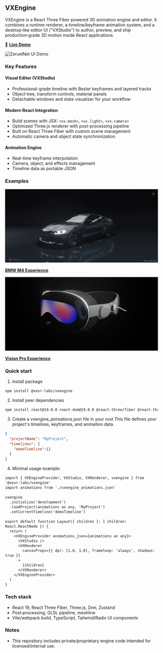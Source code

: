 ## VXEngine

VXEngine is a React Three Fiber powered 3D animation engine and editor. It combines a runtime renderer, a timeline/keyframe animation system, and a desktop‑like editor UI ("VXStudio") to author, preview, and ship production‑grade 3D motion inside React applications.

🚀 **[Live Demo](https://vxengine-demo.vercel.app/)**

![ZeruelNet UI Demo](assets/demo.gif)

### Key Features

#### Visual Editor (VXStudio)
- Professional-grade timeline with Bezier keyframes and layered tracks
- Object tree, transform controls, material panels
- Detachable windows and state visualizer for your workflow

#### Modern React Integration
- Build scenes with JSX: `<vx.mesh>`, `<vx.light>`, `<vx.camera>`
- Optimized Three.js renderer with post-processing pipeline
- Built on React Three Fiber with custom scene management
- Automatic camera and object state synchronization

#### Animation Engine
- Real-time keyframe interpolation
- Camera, object, and effects management
- Timeline data as portable JSON

### Examples

![BMW M4 Experience](assets/m4_experience.webp)

**[BMW M4 Experience](https://m4-experience.vercel.app/)**

![Vision Pro Experience](assets/vision_pro_experience.webp)

**[Vision Pro Experience](https://vxengine-vision-pro-experience.vercel.app/)**

### Quick start

1) Install package

```bash
npm install @vexr-labs/vxengine
```

2) Install peer dependencies

```bash
npm install react@19.0.0 react-dom@19.0.0 @react-three/fiber @react-three/drei three zustand
```

3) Create a vxengine_animations.json file in your root
This file defines your project's timelines, keyframes, and animation data.

```json
{
  "projectName": "MyProject",
  "timelines": {
    "demoTimeline":{}
  }
}
```

4) Minimal usage example:

```tsx
import { VXEngineProvider, VXStudio, VXRenderer, vxengine } from '@vexr-labs/vxengine'
import animations from './vxengine_animations.json'

vxengine
  .initialize('development')
  .loadProject(animations as any, 'MyProject')
  .setCurrentTimeline('demoTimeline')

export default function Layout({ children }: { children: React.ReactNode }) {
  return (
    <VXEngineProvider animations_json={animations as any}>
      <VXStudio />
      <VXRenderer
        canvasProps={{ dpr: [1.0, 1.0], frameloop: 'always', shadows: true }}
      >
        {children}
      </VXRenderer>
    </VXEngineProvider>
  )
}
```

### Tech stack

- React 19, React Three Fiber, Three.js, Drei, Zustand
- Post‑processing, GLSL pipeline, meshline
- Vite/webpack build, TypeScript, Tailwind/Radix UI components

### Notes

- This repository includes private/proprietary engine code intended for licensed/internal use.